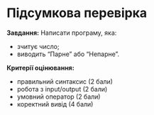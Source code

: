 # Підсумкова перевірка

**Завдання:** Написати програму, яка:
- зчитує число;
- виводить “Парне” або “Непарне”.

**Критерії оцінювання:**
- правильний синтаксис (2 бали)
- робота з input/output (2 бали)
- умовний оператор (2 бали)
- коректний вивід (4 бали)
